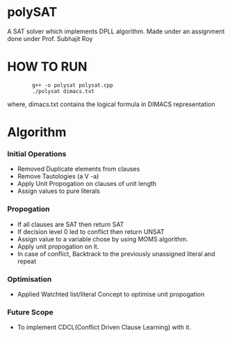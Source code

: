 # polySAT
A SAT solver which implements DPLL algorithm.
Made under an assignment done under Prof. Subhajit Roy

# HOW TO RUN
            g++ -o polysat polysat.cpp
            ./polysat dimacs.txt
  where, dimacs.txt contains the logical formula in DIMACS representation
  

# Algorithm
### Initial Operations
- Removed Duplicate elements from clauses
- Remove Tautologies (a V -a)
- Apply Unit Propogation on clauses of unit length
- Assign values to pure literals

### Propogation
- If all clauses are SAT then return SAT
- If decision level 0 led to conflict then return UNSAT
- Assign value to a variable chose by using MOMS algorithm.
- Apply unit propogation on it.
- In case of conflict, Backtrack to the previously unassigned literal and repeat

### Optimisation
- Applied Watchted list/literal Concept to optimise unit propogation

### Future Scope
- To implement CDCL(Conflict Driven Clause Learning) with it.
